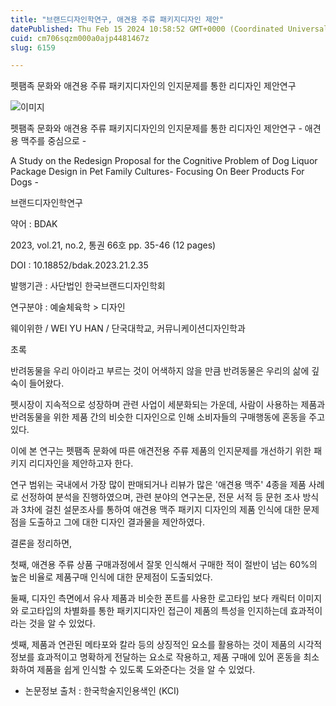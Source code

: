 ```yaml
---
title: "브랜드디자인학연구, 애견용 주류 패키지디자인 제안"
datePublished: Thu Feb 15 2024 10:58:52 GMT+0000 (Coordinated Universal Time)
cuid: cm706sqzm000a0ajp4481467z
slug: 6159

---
```



펫팸족 문화와 애견용 주류 패키지디자인의 인지문제를 통한 리디자인 제안연구

![이미지](https://cdn.hashnode.com/res/hashnode/image/upload/v1739260504391/e1080eec-5bd6-447b-8729-a3286f2857df.jpeg)

펫팸족 문화와 애견용 주류 패키지디자인의 인지문제를 통한 리디자인 제안연구 - 애견용 맥주를 중심으로 -

A Study on the Redesign Proposal for the Cognitive Problem of Dog Liquor Package Design in Pet Family Cultures- Focusing On Beer Products For Dogs -

브랜드디자인학연구

약어 : BDAK

2023, vol.21, no.2, 통권 66호 pp. 35-46 (12 pages)

DOI : 10.18852/bdak.2023.21.2.35

발행기관 : 사단법인 한국브랜드디자인학회

연구분야 : 예술체육학 > 디자인

웨이위한 / WEI YU HAN / 단국대학교, 커뮤니케이션디자인학과

초록

반려동물을 우리 아이라고 부르는 것이 어색하지 않을 만큼 반려동물은 우리의 삶에 깊숙이 들어왔다.

펫시장이 지속적으로 성장하며 관련 사업이 세분화되는 가운데, 사람이 사용하는 제품과 반려동물을 위한 제품 간의 비슷한 디자인으로 인해 소비자들의 구매행동에 혼동을 주고 있다.

이에 본 연구는 펫팸족 문화에 따른 애견전용 주류 제품의 인지문제를 개선하기 위한 패키지 리디자인을 제안하고자 한다.

연구 범위는 국내에서 가장 많이 판매되거나 리뷰가 많은 '애견용 맥주' 4종을 제품 사례로 선정하여 분석을 진행하였으며, 관련 분야의 연구논문, 전문 서적 등 문헌 조사 방식과 3차에 걸친 설문조사를 통하여 애견용 맥주 패키지 디자인의 제품 인식에 대한 문제점을 도출하고 그에 대한 디자인 결과물을 제안하였다.

결론을 정리하면,

첫째, 애견용 주류 상품 구매과정에서 잘못 인식해서 구매한 적이 절반이 넘는 60%의 높은 비율로 제품구매 인식에 대한 문제점이 도출되었다.

둘째, 디자인 측면에서 유사 제품과 비슷한 폰트를 사용한 로고타입 보다 캐릭터 이미지와 로고타입의 차별화를 통한 패키지디자인 접근이 제품의 특성을 인지하는데 효과적이라는 것을 알 수 있었다.

셋째, 제품과 연관된 메타포와 칼라 등의 상징적인 요소를 활용하는 것이 제품의 시각적 정보를 효과적이고 명확하게 전달하는 요소로 작용하고, 제품 구매에 있어 혼동을 최소화하여 제품을 쉽게 인식할 수 있도록 도와준다는 것을 알 수 있었다.

* 논문정보 출처 : 한국학술지인용색인 (KCI)